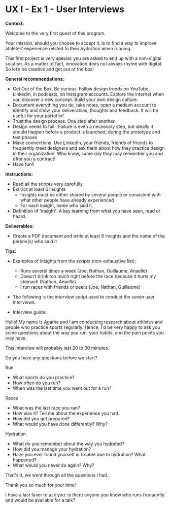 # UX I - Ex 1 - User Interviews

**Context:** 

Welcome to the very first quest of this program. 

Your mission, should you choose to accept it, is to find a way to improve athletes’ experience related to their hydration when running. 

This first project is very special: you are asked to end up with a non-digital solution. As a matter of fact, innovation does not always rhyme with digital. So let’s be creative and get out of the box! 

**General recommendations:** 

- Get Out of the Box. Be curious. Follow design trends on YouTube, LinkedIn, in podcasts, on Instagram accounts. Explore the internet when you discover a new concept. Build your own design culture.
- Document everything you do, take notes, open a medium account to identify and show your deliverables, thoughts and feedback. It will be useful for your portoflio!
- Trust the design process. One step after another.
- Design needs to fail. 
Failure is even a necessary step, but ideally it should happen before a product is launched, during the prototype and test phases
- Make connections. Use LinkedIn, your friends, friends of friends to frequently meet designers and ask them about how they practice design in their organization. Who know, some day thay may remember you and offer you a contract!
- Have fun!!

**Instructions:** 

- Read all the scripts very carefully
- Extract at least 6 insights
    - Insights must be either shared by several people or consistent with what other people have already experienced
    - For each insight, name who said it.
- Definition of 'insight': A key learning from what you have seen, read or heard. 

**Deliverables:** 

- Create a PDF document and write at least 6 insights and the name of the person(s) who said it.

**Tips:** 

- Examples of insights from the scripts (non-exhaustive list):
    - Runs several times a week (Joe, Nathan, Guillaume, Anaelle)
    - Doesn’t drink too much right before the race because it hurts my stomach (Nathan, Anaelle)
    - I run races with friends or peers (Joe, Nathan, Guillaume)

- The following is the interview script used to conduct the seven user interviews.
- Interview guide:

Hello! My name is Agathe and I am conducting research about athletes and people who practice sports regularly. Hence, I'd be very happy to ask you some questions about the way you run, your habits, and the pain points you may have. 

This interview will probably last 20 to 30 minutes. 

Do you have any questions before we start? 

Run

- What sports do you practice?
- How often do you run?
- When was the last time you went out for a run?

Races

- What was the last race you ran?
- How was it? Tell me about the experience you had.
- How did you get prepared?
- What would you have done differently? Why?

Hydration

- What do you remember about the way you hydrated?
- How did you manage your hydration?
- Have you ever found yourself in trouble due to hydration? What happened?
- What would you never do again? Why?

That's it, we went through all the questions I had. 

Thank you so much for your time!

I have a last favor to ask you: is there anyone you know who runs frequently and would be available for a talk?



